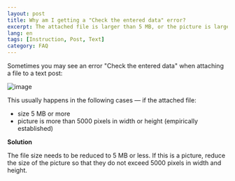 ```yaml
---
layout: post
title: Why am I getting a "Check the entered data" error?
excerpt: The attached file is larger than 5 MB, or the picture is larger than 5000 pixels in width or height.
lang: en
tags: [Instruction, Post, Text]
category: FAQ
---
```


Sometimes you may see an error "Check the entered data" when attaching a file to a text post:

![image](https://user-images.githubusercontent.com/24430718/107155643-95872f00-698a-11eb-810d-927a5a810c30.png)

This usually happens in the following cases — if the attached file:
* size 5 MB or more
* picture is more than 5000 pixels in width or height (empirically established)

**Solution**

The file size needs to be reduced to 5 MB or less. If this is a picture, reduce the size of the picture so that they do not exceed 5000 pixels in width and height.
